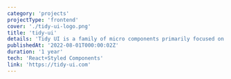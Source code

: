 ```yaml
---
category: 'projects'
projectType: 'frontend'
cover: './tidy-ui-logo.png'
title: 'tidy-ui'
details: 'Tidy UI is a family of micro components primarily focused on building rich UI/UX, powered by styled-components, features include css-in-js, theming, mobile-first, etc'
publishedAt: '2022-08-01T000:00:02Z'
duration: '1 year'
tech: 'React+Styled Components'
link: 'https://tidy-ui.com'
---
```

